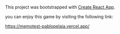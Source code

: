 This project was bootstrapped with [Create React App](https://github.com/facebook/create-react-app).

you can enjoy this game by visiting the following link:

https://memotest-pablopelaia.vercel.app/
